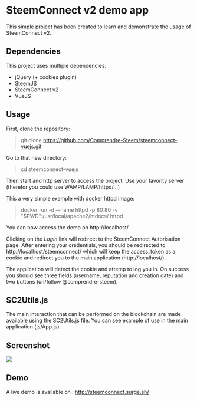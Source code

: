 # SteemConnect v2 demo app

This simple project has been created to learn and demonstrate the usage of SteemConnect v2.

## Dependencies

This project uses multiple dependencies:
- jQuery (+ cookies plugin)
- SteemJS
- SteemConnect v2
- VueJS

## Usage

First, clone the repository: 

> git clone https://github.com/Comprendre-Steem/steemconnect-vuejs.git

Go to that new directory:

> cd steemconnect-vuejs

Then start and http server to access the project.
Use your favority server (therefor you could use WAMP/LAMP/httpd/...)

This a very simple example with docker httpd image:

> docker run -d --name httpd -p 80:80 -v "$PWD":/usr/local/apache2/htdocs/ httpd

You can now access the demo on http://localhost/

Clicking on the *Login* link will redirect to the SteemConnect Autorisation page.
After entering your credentials, you should be redirected to http://localhost/steemconnect/ which will keep the access_token as a cookie and redirect you to the main application (http://localhost/).

The application will detect the cookie and attemp to log you in.
On success you should see three fields (username, reputation and creation date) and two buttons (un/follow @comprendre-steem).

## SC2Utils.js

The main interaction that can be performed on the blockchain are made available using the SC2Utils.js file.
You can see example of use in the main application (js/App.js).

## Screenshot 

![](https://steemitimages.com/DQmaYdq4VW7sLBng1821qXDnVannGUmaRv6fgACjqXEUN5q/image.png)

## Demo

A live demo is available on : http://steemconnect.surge.sh/